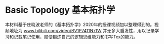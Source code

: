 # Basic Topology 基本拓扑学
本材料基于庄晓波老师的《基本拓扑学》2020年的授课视频加以整理得到的。视频地址为 www.bilibili.com/video/BV1P7411N7fW 
并无多大启发性，用以记录学习和记载笔记使用，顺便锻炼自己的逻辑思维能力和书写Tex的能力。
